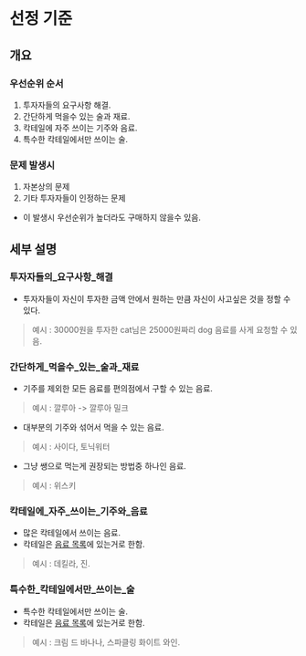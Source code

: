 # 선정 기준

## 개요

### 우선순위 순서

1. 투자자들의 요구사항 해결.
1. 간단하게 먹을수 있는 술과 재료.
1. 칵테일에 자주 쓰이는 기주와 음료.
1. 특수한 칵테일에서만 쓰이는 술. 


### 문제 발생시

1. 자본상의 문제
1. 기타 투자자들이 인정하는 문제

* 이 발생시 우선순위가 높더라도 구매하지 않을수 있음.

## 세부 설명

### 투자자들의_요구사항_해결

* 투자자들이 자신이 투자한 금액 안에서 원하는 만큼 자신이 사고싶은 것을 정할 수 있다.
> 예시 : 30000원을 투자한 cat님은 25000원짜리 dog 음료를 사게 요청할 수 있음.

### 간단하게_먹을수_있는_술과_재료

* 기주를 제외한 모든 음료를 편의점에서 구할 수 있는 음료.
> 예시 : 깔루아 -> 깔루아 밀크

* 대부분의 기주와 섞어서 먹을 수 있는 음료.
> 예시 : 사이다, 토닉워터 

* 그냥 쌩으로 먹는게 권장되는 방법중 하나인 음료.
> 예시 : 위스키

### 칵테일에_자주_쓰이는_기주와_음료

* 많은 칵테일에서 쓰이는 음료.
* 칵테일은 [음료 목록](../ListOfDrinks/ListOfDrinks.md)에 있는거로 한함.
> 예시 : 데킬라, 진.

### 특수한_칵테일에서만_쓰이는_술

* 특수한 칵테일에서만 쓰이는 술. 
* 칵테일은 [음료 목록](../ListOfDrinks/ListOfDrinks.md)에 있는거로 한함.
> 예시 : 크림 드 바나나, 스파클링 화이트 와인.